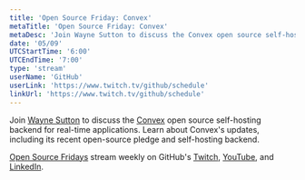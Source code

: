 ```yaml
---
title: 'Open Source Friday: Convex'
metaTitle: 'Open Source Friday: Convex'
metaDesc: 'Join Wayne Sutton to discuss the Convex open source self-hosting backend for real-time applications.'
date: '05/09'
UTCStartTime: '6:00'
UTCEndTime: '7:00'
type: 'stream'
userName: 'GitHub'
userLink: 'https://www.twitch.tv/github/schedule'
linkUrl: 'https://www.twitch.tv/github/schedule'
---
```


Join [Wayne Sutton](https://github.com/waynesutton) to discuss the [Convex](https://github.com/get-convex) open source self-hosting backend for real-time applications. Learn about Convex's updates, including its recent open-source pledge and self-hosting backend.

[Open Source Fridays](https://www.youtube.com/playlist?list=PL0lo9MOBetEFmtstItnKlhJJVmMghxc0P) stream weekly on GitHub's [Twitch](https://www.twitch.tv/github), [YouTube](https://github.com/youtube), and [LinkedIn](https://www.linkedin.com/company/github).
